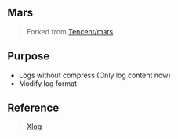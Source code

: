 ## Mars
> Forked from [Tencent/mars](https://github.com/Tencent/mars)

## Purpose

- Logs without compress (Only log content now)
- Modify log format

## Reference
> [Xlog](https://github.com/cxMax/Xlog)